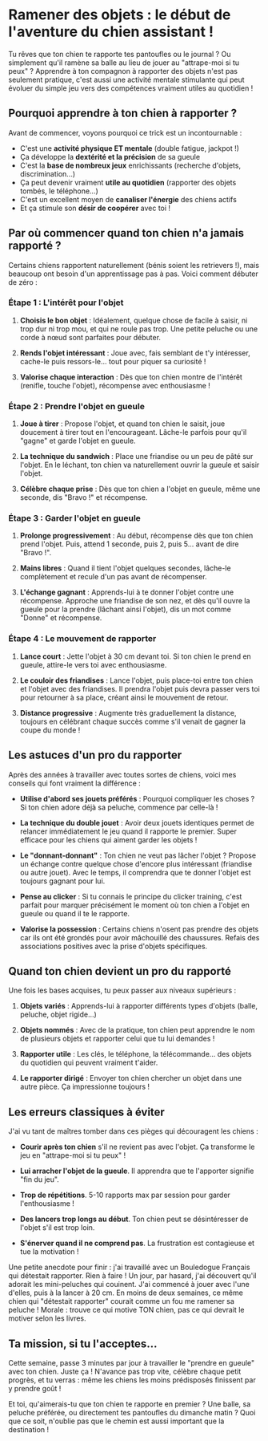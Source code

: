 # Ramener des objets : le début de l'aventure du chien assistant !

Tu rêves que ton chien te rapporte tes pantoufles ou le journal ? Ou simplement qu'il ramène sa balle au lieu de jouer au "attrape-moi si tu peux" ? Apprendre à ton compagnon à rapporter des objets n'est pas seulement pratique, c'est aussi une activité mentale stimulante qui peut évoluer du simple jeu vers des compétences vraiment utiles au quotidien !

## Pourquoi apprendre à ton chien à rapporter ?

Avant de commencer, voyons pourquoi ce trick est un incontournable :

- C'est une **activité physique ET mentale** (double fatigue, jackpot !)
- Ça développe la **dextérité et la précision** de sa gueule
- C'est la **base de nombreux jeux** enrichissants (recherche d'objets, discrimination...)
- Ça peut devenir vraiment **utile au quotidien** (rapporter des objets tombés, le téléphone...)
- C'est un excellent moyen de **canaliser l'énergie** des chiens actifs
- Et ça stimule son **désir de coopérer** avec toi !

## Par où commencer quand ton chien n'a jamais rapporté ?

Certains chiens rapportent naturellement (bénis soient les retrievers !), mais beaucoup ont besoin d'un apprentissage pas à pas. Voici comment débuter de zéro :

### Étape 1 : L'intérêt pour l'objet

1. **Choisis le bon objet** : Idéalement, quelque chose de facile à saisir, ni trop dur ni trop mou, et qui ne roule pas trop. Une petite peluche ou une corde à nœud sont parfaites pour débuter.

2. **Rends l'objet intéressant** : Joue avec, fais semblant de t'y intéresser, cache-le puis ressors-le... tout pour piquer sa curiosité !

3. **Valorise chaque interaction** : Dès que ton chien montre de l'intérêt (renifle, touche l'objet), récompense avec enthousiasme !

### Étape 2 : Prendre l'objet en gueule

1. **Joue à tirer** : Propose l'objet, et quand ton chien le saisit, joue doucement à tirer tout en l'encourageant. Lâche-le parfois pour qu'il "gagne" et garde l'objet en gueule.

2. **La technique du sandwich** : Place une friandise ou un peu de pâté sur l'objet. En le léchant, ton chien va naturellement ouvrir la gueule et saisir l'objet.

3. **Célèbre chaque prise** : Dès que ton chien a l'objet en gueule, même une seconde, dis "Bravo !" et récompense.

### Étape 3 : Garder l'objet en gueule

1. **Prolonge progressivement** : Au début, récompense dès que ton chien prend l'objet. Puis, attend 1 seconde, puis 2, puis 5... avant de dire "Bravo !".

2. **Mains libres** : Quand il tient l'objet quelques secondes, lâche-le complètement et recule d'un pas avant de récompenser.

3. **L'échange gagnant** : Apprends-lui à te donner l'objet contre une récompense. Approche une friandise de son nez, et dès qu'il ouvre la gueule pour la prendre (lâchant ainsi l'objet), dis un mot comme "Donne" et récompense.

### Étape 4 : Le mouvement de rapporter

1. **Lance court** : Jette l'objet à 30 cm devant toi. Si ton chien le prend en gueule, attire-le vers toi avec enthousiasme.

2. **Le couloir des friandises** : Lance l'objet, puis place-toi entre ton chien et l'objet avec des friandises. Il prendra l'objet puis devra passer vers toi pour retourner à sa place, créant ainsi le mouvement de retour.

3. **Distance progressive** : Augmente très graduellement la distance, toujours en célébrant chaque succès comme s'il venait de gagner la coupe du monde !

## Les astuces d'un pro du rapporter

Après des années à travailler avec toutes sortes de chiens, voici mes conseils qui font vraiment la différence :

- **Utilise d'abord ses jouets préférés** : Pourquoi compliquer les choses ? Si ton chien adore déjà sa peluche, commence par celle-là !

- **La technique du double jouet** : Avoir deux jouets identiques permet de relancer immédiatement le jeu quand il rapporte le premier. Super efficace pour les chiens qui aiment garder les objets !

- **Le "donnant-donnant"** : Ton chien ne veut pas lâcher l'objet ? Propose un échange contre quelque chose d'encore plus intéressant (friandise ou autre jouet). Avec le temps, il comprendra que te donner l'objet est toujours gagnant pour lui.

- **Pense au clicker** : Si tu connais le principe du clicker training, c'est parfait pour marquer précisément le moment où ton chien a l'objet en gueule ou quand il te le rapporte.

- **Valorise la possession** : Certains chiens n'osent pas prendre des objets car ils ont été grondés pour avoir mâchouillé des chaussures. Refais des associations positives avec la prise d'objets spécifiques.

## Quand ton chien devient un pro du rapporté

Une fois les bases acquises, tu peux passer aux niveaux supérieurs :

1. **Objets variés** : Apprends-lui à rapporter différents types d'objets (balle, peluche, objet rigide...)

2. **Objets nommés** : Avec de la pratique, ton chien peut apprendre le nom de plusieurs objets et rapporter celui que tu lui demandes !

3. **Rapporter utile** : Les clés, le téléphone, la télécommande... des objets du quotidien qui peuvent vraiment t'aider.

4. **Le rapporter dirigé** : Envoyer ton chien chercher un objet dans une autre pièce. Ça impressionne toujours !

## Les erreurs classiques à éviter

J'ai vu tant de maîtres tomber dans ces pièges qui découragent les chiens :

- **Courir après ton chien** s'il ne revient pas avec l'objet. Ça transforme le jeu en "attrape-moi si tu peux" !

- **Lui arracher l'objet de la gueule**. Il apprendra que te l'apporter signifie "fin du jeu".

- **Trop de répétitions**. 5-10 rapports max par session pour garder l'enthousiasme !

- **Des lancers trop longs au début**. Ton chien peut se désintéresser de l'objet s'il est trop loin.

- **S'énerver quand il ne comprend pas**. La frustration est contagieuse et tue la motivation !

Une petite anecdote pour finir : j'ai travaillé avec un Bouledogue Français qui détestait rapporter. Rien à faire ! Un jour, par hasard, j'ai découvert qu'il adorait les mini-peluches qui couinent. J'ai commencé à jouer avec l'une d'elles, puis à la lancer à 20 cm. En moins de deux semaines, ce même chien qui "détestait rapporter" courait comme un fou me ramener sa peluche ! Morale : trouve ce qui motive TON chien, pas ce qui devrait le motiver selon les livres.

## Ta mission, si tu l'acceptes...

Cette semaine, passe 3 minutes par jour à travailler le "prendre en gueule" avec ton chien. Juste ça ! N'avance pas trop vite, célèbre chaque petit progrès, et tu verras : même les chiens les moins prédisposés finissent par y prendre goût !

Et toi, qu'aimerais-tu que ton chien te rapporte en premier ? Une balle, sa peluche préférée, ou directement tes pantoufles du dimanche matin ? Quoi que ce soit, n'oublie pas que le chemin est aussi important que la destination ! 